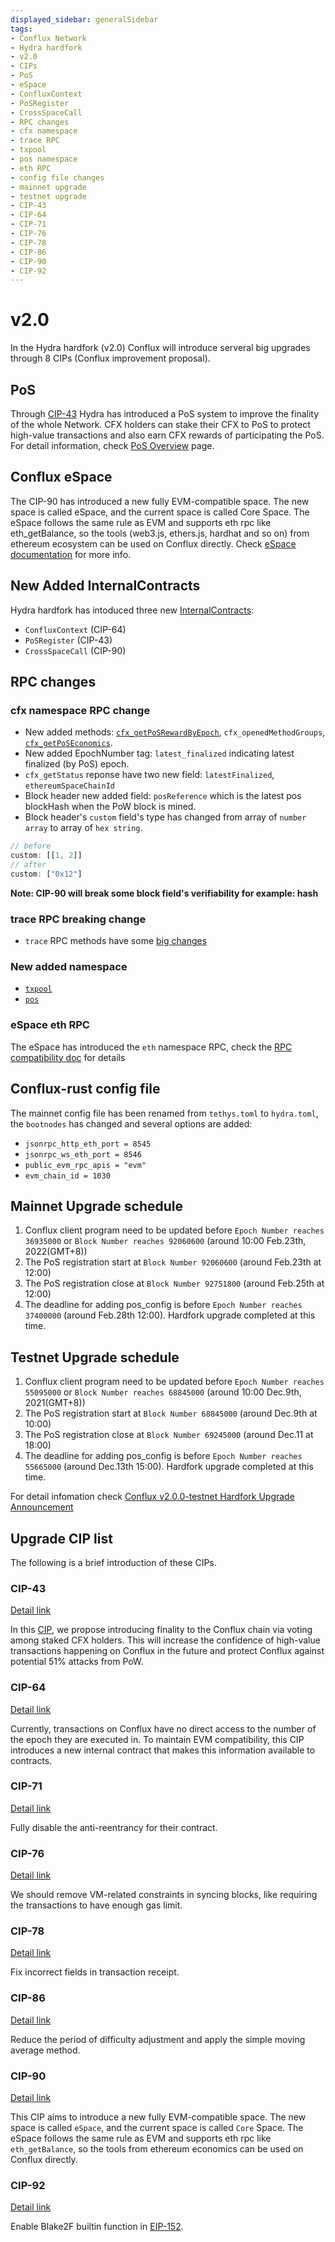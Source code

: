 ```yaml
---
displayed_sidebar: generalSidebar
tags: 
- Conflux Network
- Hydra hardfork
- v2.0
- CIPs
- PoS
- eSpace
- ConfluxContext
- PoSRegister
- CrossSpaceCall
- RPC changes
- cfx namespace
- trace RPC
- txpool
- pos namespace
- eth RPC
- config file changes
- mainnet upgrade
- testnet upgrade
- CIP-43
- CIP-64
- CIP-71
- CIP-76
- CIP-78
- CIP-86
- CIP-90
- CIP-92
---
```


# v2.0

In the Hydra hardfork (v2.0) Conflux will introduce serveral big upgrades through 8 CIPs (Conflux improvement proposal).

## PoS

Through [CIP-43](https://github.com/Conflux-Chain/CIPs/blob/master/CIPs/cip-43.md) Hydra has introduced a PoS system to improve the finality of the whole Network. CFX holders can stake their CFX to PoS to protect high-value transactions and also earn CFX rewards of participating the PoS. For detail information, check [PoS Overview](../conflux-basics/consensus-mechanisms/proof-of-stake/pos_overview.md) page.

## Conflux eSpace

The CIP-90 has introduced a new fully EVM-compatible space. The new space is called eSpace, and the current space is called Core Space. The eSpace follows the same rule as EVM and supports eth rpc like eth_getBalance, so the tools (web3.js, ethers.js, hardhat and so on) from ethereum ecosystem can be used on Conflux directly. Check [eSpace documentation](../../espace/Overview.md) for more info.

## New Added InternalContracts

Hydra hardfork has intoduced three new [InternalContracts](../../core/core-space-basics/internal-contracts/internal-contracts.mdx):

* `ConfluxContext` (CIP-64)
* `PoSRegister` (CIP-43)
* `CrossSpaceCall` (CIP-90)

## RPC changes

### cfx namespace RPC change

* New added methods: [`cfx_getPoSRewardByEpoch`](../../core/build/json-rpc/cfx-namespace.md#cfx_getposrewardbyepoch), `cfx_openedMethodGroups`, [`cfx_getPoSEconomics`](../../core/build/json-rpc/cfx-namespace.md#cfx_getposeconomics).
* New added EpochNumber tag: `latest_finalized` indicating latest finalized (by PoS) epoch.
* `cfx_getStatus` reponse have two new field: `latestFinalized`, `ethereumSpaceChainId`
* Block header new added field: `posReference` which is the latest pos blockHash when the PoW block is mined.
* Block header's `custom` field's type has changed from array of `number array` to array of `hex string`.

```js
// before
custom: [[1, 2]]
// after 
custom: ["0x12"]
```

**Note: CIP-90 will break some block field's verifiability for example: hash**

### trace RPC breaking change

* `trace` RPC methods have some [big changes](../../core/build/json-rpc/trace-namespace.md#v20-trace-breaking-change)

### New added namespace

* [`txpool`](../../core/build/json-rpc/txpool-namespace.md)
* [`pos`](../../core/build/json-rpc/pos-namespace.md)

### eSpace eth RPC

The eSpace has introduced the `eth` namespace RPC, check the [RPC compatibility doc](../../espace/build/jsonrpc-compatibility.md) for details

## Conflux-rust config file

The mainnet config file has been renamed from `tethys.toml` to `hydra.toml`, the `bootnodes` has changed and several options are added:

* `jsonrpc_http_eth_port = 8545`
* `jsonrpc_ws_eth_port = 8546`
* `public_evm_rpc_apis = "evm"`
* `evm_chain_id = 1030`

## Mainnet Upgrade schedule

1. Conflux client program need to be updated before `Epoch Number reaches 36935000` or `Block Number reaches 92060600` (around 10:00 Feb.23th, 2022(GMT+8))
2. The PoS registration start at `Block Number 92060600` (around Feb.23th at 12:00)
3. The PoS registration close at `Block Number 92751800` (around Feb.25th at 12:00)
4. The deadline for adding pos_config is before `Epoch Number reaches 37400000` (around Feb.28th 12:00). Hardfork upgrade completed at this time.

## Testnet Upgrade schedule

1. Conflux client program need to be updated before `Epoch Number reaches 55095000` or `Block Number reaches 68845000` (around 10:00 Dec.9th, 2021(GMT+8))
2. The PoS registration start at `Block Number 68845000` (around Dec.9th at 10:00)
3. The PoS registration close at `Block Number 69245000` (around Dec.11 at 18:00)
4. The deadline for adding pos_config is before `Epoch Number reaches 55665000` (around Dec.13th 15:00). Hardfork upgrade completed at this time.

For detail infomation check [Conflux v2.0.0-testnet Hardfork Upgrade Announcement](https://forum.conflux.fun/t/conflux-v2-0-0-testnet-hardfork-upgrade-announcement/12556)

## Upgrade CIP list

The following is a brief introduction of these CIPs.

### CIP-43

[Detail link](https://github.com/Conflux-Chain/CIPs/blob/master/CIPs/cip-43.md)

In this [CIP](https://github.com/Conflux-Chain/CIPs/blob/master/CIPs/cip-43.md), we propose introducing finality to the Conflux chain via voting among staked CFX holders. This will increase the confidence of high-value transactions happening on Conflux in the future and protect Conflux against potential 51% attacks from PoW.

### CIP-64

[Detail link](https://github.com/Conflux-Chain/CIPs/blob/master/CIPs/cip-64.md)

Currently, transactions on Conflux have no direct access to the number of the epoch they are executed in. To maintain EVM compatibility, this CIP introduces a new internal contract that makes this information available to contracts.

### CIP-71

[Detail link](https://github.com/Conflux-Chain/CIPs/blob/master/CIPs/cip-71.md)

Fully disable the anti-reentrancy for their contract.

### CIP-76

[Detail link](https://github.com/Conflux-Chain/CIPs/blob/master/CIPs/cip-76.md)

We should remove VM-related constraints in syncing blocks, like requiring the transactions to have enough gas limit.

### CIP-78

[Detail link](https://github.com/Conflux-Chain/CIPs/blob/master/CIPs/cip-78.md)

Fix incorrect fields in transaction receipt.

### CIP-86

[Detail link](https://github.com/Conflux-Chain/CIPs/blob/master/CIPs/cip-86.md)

Reduce the period of difficulty adjustment and apply the simple moving average method.

### CIP-90

[Detail link](https://github.com/Conflux-Chain/CIPs/blob/master/CIPs/cip-90.md)

This CIP aims to introduce a new fully EVM-compatible space. The new space is called `eSpace`, and the current space is called `Core` Space. The eSpace follows the same rule as EVM and supports eth rpc like `eth_getBalance`, so the tools from ethereum economics can be used on Conflux directly.

### CIP-92

[Detail link](https://github.com/Conflux-Chain/CIPs/blob/master/CIPs/cip-92.md)

Enable Blake2F builtin function in [EIP-152](https://github.com/ethereum/EIPs/blob/master/EIPS/eip-152.md).
